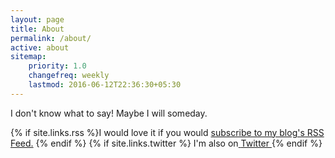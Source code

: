 ```yaml
---
layout: page
title: About
permalink: /about/
active: about
sitemap:
    priority: 1.0
    changefreq: weekly
    lastmod: 2016-06-12T22:36:30+05:30
---
```


I don't know what to say! Maybe I will someday. 

{% if site.links.rss %}I would love it if you would <a href="{{ site.links.rss }}"><i class="fa fa-rss"></i> subscribe to my blog's RSS Feed.</a> {% endif %} {% if site.links.twitter %}   I'm also on<a href="{{ site.links.twitter }}"> <i class="fa fa-twitter"></i> Twitter </a>{% endif %}
